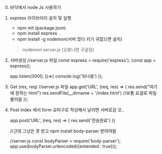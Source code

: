 0. 바닥에서 node Js 사용하기
1. express 라이브러리 설치 및 실행
    - npm init (package.json)
    - npm install express
    - npm install -g nodemon(서버 껐다 키기 귀찮으면 설치)
     > nodemon server.js (오류나면 구글링)
    
2. 서버생성
    //server.js 파일
    const express = require('express');
    const app = express();

    app.listen(3000, ()=>{
        console.log('되나용')
    });

3. Get (res, req)
    //server.js 파일
    app.get('URL', (req, res) => {
        res.send("여기에 원하는 html")
        res.sendFile(__dirname + '/index.html') //보통 요걸로 파일 불러옴
    });

4. Post
    index 에서 form 요따구로 작성해서 날리면 서버로감 오..
    <form action="/submit" method="post">
    
    app.post('URL', (req, res) => {
        res.send('전송완료')
    })
    
    //근데 그냥은 못 받고 
    npm install body-parser 받아야됨

    //server.js 
    const bodyParser = require('body-parser');
    app.use(bodyParser.urlencoded({extended : true}));